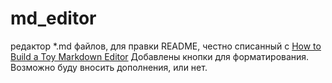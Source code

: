 # md_editor
редактор *.md файлов, для правки README, честно списанный с [How to Build a Toy Markdown Editor](https://www.freecodecamp.org/news/lets-create-a-toy-markdown-editor-with-python-tkinter/)
Добавлены кнопки для форматирования. Возможно буду вносить дополнения, или нет.
